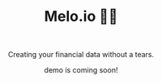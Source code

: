 <h1 align="center">Melo.io 📝💶</h1>
<br/>


<p align="center">Creating your financial data without a tears.</p>

<p align="center">demo is coming soon!</p>